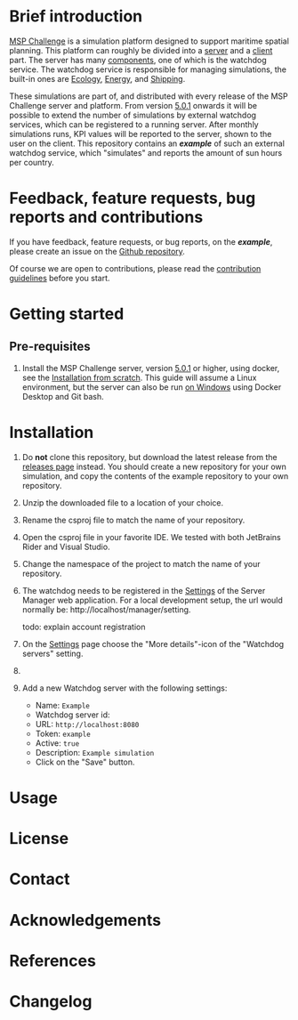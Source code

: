 #  Brief introduction 

[MSP Challenge](https://www.mspchallenge.info/) is a simulation platform designed to support maritime spatial planning.
This platform can roughly be divided into a [server](https://github.com/BredaUniversityResearch/MSPChallenge-Server) and
a [client](https://github.com/BredaUniversityResearch/MSPChallenge-Client) part. The server has many
[components](https://community.mspchallenge.info/wiki/Source_code_documentation), one of which is the watchdog service.
The watchdog service is responsible for managing simulations, the built-in ones are
[Ecology](https://community.mspchallenge.info/wiki/Ecosystem_simulation_(MEL_%26_EwE)),
[Energy](https://community.mspchallenge.info/wiki/Energy_simulation_(CEL)), and
[Shipping](https://community.mspchallenge.info/wiki/Shipping_simulation_(SEL)).

These simulations are part of, and distributed with every release of the MSP Challenge server and platform.
From version [5.0.1](https://github.com/BredaUniversityResearch/MSPChallenge-Server/tags) onwards it will be possible to
extend the number of simulations by external watchdog services, which can be registered to a running server.
After monthly simulations runs, KPI values will be reported to the server, shown to the user on the client.
This repository contains an ***example*** of such an external watchdog service, which "simulates" and reports the amount of
sun hours per country.

# Feedback, feature requests, bug reports and contributions

If you have feedback, feature requests, or bug reports, on the ***example***, please create an issue on the [Github repository](https://github.com/BredaUniversityResearch/MSPChallenge-Simulation-Example/issues).

Of course we are open to contributions, please read the [contribution guidelines](https://community.mspchallenge.info/wiki/Community_Contribution) before you start.

# Getting started

## Pre-requisites
1. Install the MSP Challenge server, version [5.0.1](https://github.com/BredaUniversityResearch/MSPChallenge-Server/tags) or higher, using docker, see the [Installation from scratch](https://community.mspchallenge.info/wiki/Docker_server_installation).
This guide will assume a Linux environment, but the server can also be run [on Windows](https://community.mspchallenge.info/wiki/Installation_Manual#Option_1:_Fresh_installation_through_Docker_(on_Linux_or_Windows)) using Docker Desktop and Git bash.

#  Installation

1. Do **not** clone this repository, but download the latest release from the [releases page](https://github.com/BredaUniversityResearch/MSPChallenge-Simulation-Example/releases) instead.
   You should create a new repository for your own simulation, and copy the contents of the example repository to your own repository.
2. Unzip the downloaded file to a location of your choice.
3. Rename the csproj file to match the name of your repository.
3. Open the csproj file in your favorite IDE. We tested with both JetBrains Rider and Visual Studio.
4. Change the namespace of the project to match the name of your repository.  
1. The watchdog needs to be registered in the [Settings](http://localhost/manager/setting) of the Server Manager web application. For a local development setup, the url would normally be: http://localhost/manager/setting.
   
    todo: explain account registration 
1. On the [Settings](http://localhost/manager/setting) page choose the "More details"-icon of the "Watchdog servers" setting.
1.  
2. Add a new Watchdog server with the following settings:
    - Name: `Example`
    - Watchdog server id:
    - URL: `http://localhost:8080`
    - Token: `example`
    - Active: `true`
    - Description: `Example simulation`
    - Click on the "Save" button.


# Usage

# License

# Contact

# Acknowledgements

# References

# Changelog



# 